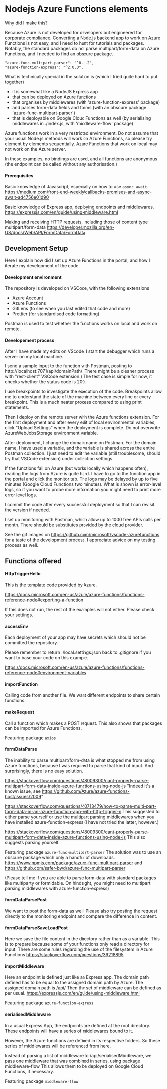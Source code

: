 # Nodejs Azure Functions elements

Why did I make this?

Because Azure is not developed for developers but engineered for corporate compliance. Converting a Node.js backend app to work on Azure Functions is not easy, and I need to hunt for tutorials and packages. Notably, the standard packages do not parse multipart/form-data on Azure Functions, and I needed to find an obscure package.

    "azure-func-multipart-parser": "^0.1.2",
    "azure-function-express": "^2.0.0",

What is technically special in the solution is (which I tried quite hard to put together)

- it is somewhat like a NodeJS Express app
- that can be deployed on Azure functions
- that organises by middlewares (with 'azure-function-express' package)
- and parses form-data fields and forms (with an obscure package 'azure-func-multipart-parser')
- that is deployable on Google Cloud Functions as well (by serialising middlewares in ./index.js, with 'middleware-flow' package)

Azure functions work in a very restricted environment. Do not assume that your usual Node.js methods will work on Azure Functions, so please try element by elements sequentially. Azure Functions that work on local may not work on the Azure server.

In these examples, no bindings are used, and all functions are anonymous (the endpoint can be called without any authorisation.)

#### Prerequisites

Basic knowledge of Javascript, especially on how to use `async await`.
https://medium.com/front-end-weekly/callbacks-promises-and-async-await-ad4756e01d90

Basic knowledge of Express app, deploying endpoints and middlewares.
https://expressjs.com/en/guide/using-middleware.html

Making and receiving HTTP requests, including those of content type multipart/form-data
https://developer.mozilla.org/en-US/docs/Web/API/FormData/FormData

## Development Setup

Here I explain how did I set up Azure Functions in the portal, and how I iterate my development of the code.

#### Development environment

The repository is developed on VSCode, with the following extensions

- Azure Account
- Azure Functions
- GitLens (to see when you last edited that code and more)
- Prettier (for standardised code formatting)

Postman is used to test whether the functions works on local and work on remote.

#### Developement process

After I have made my edits on VScode, I start the debugger which runs a server on my local machine.

I send a sample input to the function with Postman, posting to http://localhost:7071/api/domainPath/
(There might be a cleaner process with "rest-client" VSCode extension.) The test case is simple for now, it checks whether the status code is 200.

I use breakpoints to investigate the execution of the code.
Breakpoints allow me to understand the state of the machine between every line or every breakpoint.
This is a much neater process compared to using print statements.

Then I deploy on the remote server with the Azure functions extension.
For the first deployment and after every edit of local environmental variables, click "Upload Settings" when the deployment is complete. Do not overwrite AzureWebJobsStorage environment variable.

After deployment, I change the domain name on Postman. For the domain name, I have used a variable, and the variable is shared across the entire Postman collection. I just need to edit the variable (still troublesome, should try that VSCode extension) under collection settings.

If the functions fail on Azure (but works locally which happens often), reading the logs from Azure is quite hard. I have to go to the function app in the portal and click the monitor tab. The logs may be delayed by up to five minutes (Google Cloud Functions two minutes). What is shown is error-level logs, so if you want to probe more information you might need to print more error level logs.

I commit the code after every successful deployment so that I can revisit the version if needed.

I set up monitoring with Postman, which allow up to 1000 free APIs calls per month. There should be substitutes provided by the cloud provider.

See the gif images on https://github.com/microsoft/vscode-azurefunctions for a taste of the development process. I appreciate advice on my testing process as well.

## Functions offered

#### HttpTriggerHello

This is the template code provided by Azure.

https://docs.microsoft.com/en-us/azure/azure-functions/functions-reference-node#exporting-a-function

If this does not run, the rest of the examples will not either.
Please check your settings.

#### accessEnv

Each deployment of your app may have secrets which should not be committed the repository.

Please remember to return ./local.settings.json back to .gitignore if you want to base your code on this example.

https://docs.microsoft.com/en-us/azure/azure-functions/functions-reference-node#environment-variables

#### importFunction

Calling code from another file. We want different endpoints to share certain functions.

#### makeRequest

Call a function which makes a POST request. This also shows that packages can be imported for Azure Functions.

Featuring package `axios`

#### formDataParse

The inability to parse multipart/form-data is what stopped me from using Azure functions, because I was required to parse that kind of input. And surprisingly, there is no easy solution.

https://stackoverflow.com/questions/48009300/cant-properly-parse-multipart-form-data-inside-azure-functions-using-node-js
"Indeed it's a known issue, see https://github.com/Azure/azure-functions-host/issues/2009"

https://stackoverflow.com/questions/40713479/how-to-parse-multi-part-form-data-in-an-azure-function-app-with-http-trigger-n
This suggested to either parse yourself or use the multipart parsing middlewares when you have installed azure-function-express (I have not tried the latter, however.)

https://stackoverflow.com/questions/48009300/cant-properly-parse-multipart-form-data-inside-azure-functions-using-node-js
This also suggests parsing yourself.

Featuring package `azure-func-multipart-parser`
The solution was to use an obscure package which only a handful of downloads.
https://www.npmjs.com/package/azure-func-multipart-parser and https://github.com/safer-bwd/azure-func-multipart-parser

(Please tell me if you are able to parse form-data with standard packages like multiparty or formidable. On hindsight, you might need to multipart parsing middlewares with azure-function-express)

#### formDataParsePost

We want to post the form-data as well. Please also try posting the request directly to the monitoring endpoint and compare the difference in content.

#### formDataParseSaveLoadPost

Here we save the file content in the directory rather than as a variable.
This is to prepare because some of your functions only read a directory for input.
There are some rules regarding the use of the filesystem in Azure Functions https://stackoverflow.com/questions/39218895

#### importMiddleware

Here an endpoint is defined just like an Express app.
The domain path defined has to be equal to the assigned domain path by Azure.
The assigned domain path is /api/<folder name>
Then the set of middleware can be defined as per usual.
https://expressjs.com/en/guide/using-middleware.html

Featuring package `azure-function-express`

#### serialisedMiddleware
In a usual Express App, the endpoints are defined at the root directory.
These endpoints will have a series of middlewares bound to it.

However, the Azure functions are defined in its respective folders.
So these series of middlewares will be referenced from here.

Instead of parsing a list of middleware to /api/serialisedMiddleware, we pass one middleware that was combined in series, using package middleware-flow
This allows them to be deployed on Google Cloud Functions, if necessary.

Featuring package `middleware-flow`

